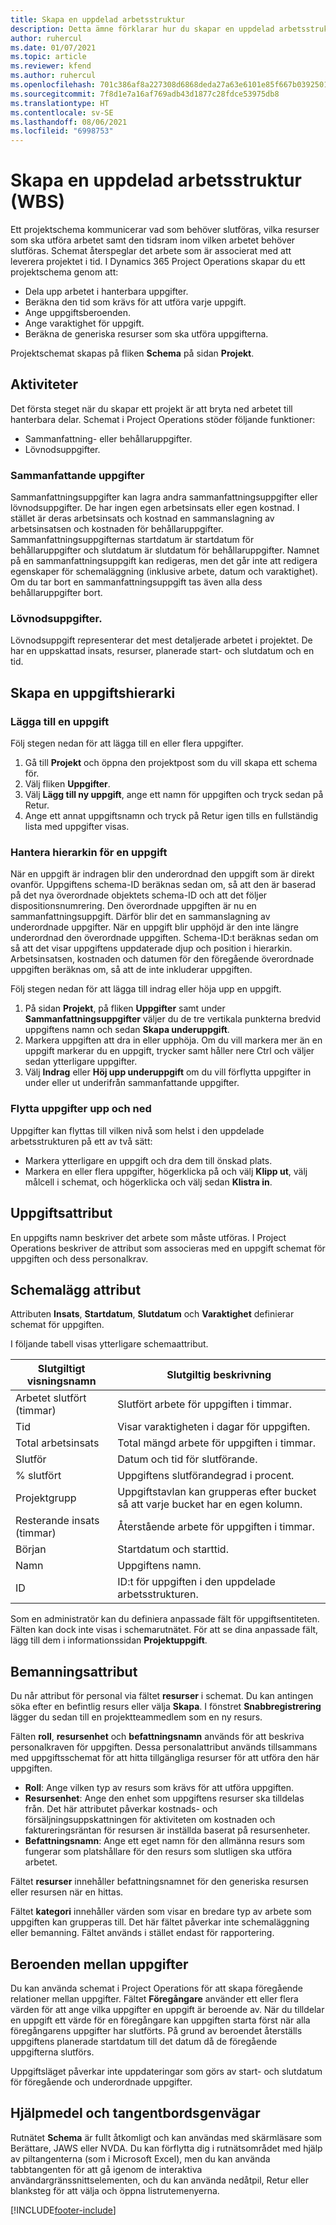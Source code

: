 ```yaml
---
title: Skapa en uppdelad arbetsstruktur
description: Detta ämne förklarar hur du skapar en uppdelad arbetsstruktur (WBS) inklusive enkel kontroll i det nya schemaläggningsgränssnittet.
author: ruhercul
ms.date: 01/07/2021
ms.topic: article
ms.reviewer: kfend
ms.author: ruhercul
ms.openlocfilehash: 701c386af8a227308d6868deda27a63e6101e85f667b0392501bb0490329f484
ms.sourcegitcommit: 7f8d1e7a16af769adb43d1877c28fdce53975db8
ms.translationtype: HT
ms.contentlocale: sv-SE
ms.lasthandoff: 08/06/2021
ms.locfileid: "6998753"
---
```

# <a name="create-a-work-breakdown-structure-wbs"></a>Skapa en uppdelad arbetsstruktur (WBS)

Ett projektschema kommunicerar vad som behöver slutföras, vilka resurser som ska utföra arbetet samt den tidsram inom vilken arbetet behöver slutföras. Schemat återspeglar det arbete som är associerat med att leverera projektet i tid. I Dynamics 365 Project Operations skapar du ett projektschema genom att:

  - Dela upp arbetet i hanterbara uppgifter.
  - Beräkna den tid som krävs för att utföra varje uppgift.
  - Ange uppgiftsberoenden.
  - Ange varaktighet för uppgift.
  - Beräkna de generiska resurser som ska utföra uppgifterna. 

Projektschemat skapas på fliken **Schema** på sidan **Projekt**.

## <a name="tasks"></a>Aktiviteter

Det första steget när du skapar ett projekt är att bryta ned arbetet till hanterbara delar. Schemat i Project Operations stöder följande funktioner:

- Sammanfattning- eller behållaruppgifter.
- Lövnodsuppgifter.

### <a name="summary-tasks"></a>Sammanfattande uppgifter

Sammanfattningsuppgifter kan lagra andra sammanfattningsuppgifter eller lövnodsuppgifter. De har ingen egen arbetsinsats eller egen kostnad. I stället är deras arbetsinsats och kostnad en sammanslagning av arbetsinsatsen och kostnaden för behållaruppgifter. Sammanfattningsuppgifternas startdatum är startdatum för behållaruppgifter och slutdatum är slutdatum för behållaruppgifter. Namnet på en sammanfattningsuppgift kan redigeras, men det går inte att redigera egenskaper för schemaläggning (inklusive arbete, datum och varaktighet). Om du tar bort en sammanfattningsuppgift tas även alla dess behållaruppgifter bort.

### <a name="leaf-node-tasks"></a>Lövnodsuppgifter.

Lövnodsuppgift representerar det mest detaljerade arbetet i projektet. De har en uppskattad insats, resurser, planerade start- och slutdatum och en tid.

## <a name="create-a-task-hierarchy"></a>Skapa en uppgiftshierarki

### <a name="add-a-task"></a>Lägga till en uppgift

Följ stegen nedan för att lägga till en eller flera uppgifter.

1. Gå till **Projekt** och öppna den projektpost som du vill skapa ett schema för. 
2. Välj fliken **Uppgifter**. 
3. Välj **Lägg till ny uppgift**, ange ett namn för uppgiften och tryck sedan på Retur.
2. Ange ett annat uppgiftsnamn och tryck på Retur igen tills en fullständig lista med uppgifter visas.

### <a name="manage-hierarchy-of-a-task"></a>Hantera hierarkin för en uppgift

När en uppgift är indragen blir den underordnad den uppgift som är direkt ovanför. Uppgiftens schema-ID beräknas sedan om, så att den är baserad på det nya överordnade objektets schema-ID och att det följer dispositionsnumrering. Den överordnade uppgiften är nu en sammanfattningsuppgift. Därför blir det en sammanslagning av underordnade uppgifter. När en uppgift blir upphöjd är den inte längre underordnad den överordnade uppgiften. Schema-ID:t beräknas sedan om så att det visar uppgiftens uppdaterade djup och position i hierarkin. Arbetsinsatsen, kostnaden och datumen för den föregående överordnade uppgiften beräknas om, så att de inte inkluderar uppgiften.

Följ stegen nedan för att lägga till indrag eller höja upp en uppgift.

1. På sidan **Projekt**, på fliken **Uppgifter** samt under **Sammanfattningsuppgifter** väljer du de tre vertikala punkterna bredvid uppgiftens namn och sedan **Skapa underuppgift**. 
2. Markera uppgiften att dra in eller upphöja. Om du vill markera mer än en uppgift markerar du en uppgift, trycker samt håller nere Ctrl och väljer sedan ytterligare uppgifter.
2. Välj **Indrag** eller **Höj upp underuppgift** om du vill förflytta uppgifter in under eller ut underifrån sammanfattande uppgifter.

### <a name="move-tasks-up-and-down"></a>Flytta uppgifter upp och ned

Uppgifter kan flyttas till vilken nivå som helst i den uppdelade arbetsstrukturen på ett av två sätt:

- Markera ytterligare en uppgift och dra dem till önskad plats.
- Markera en eller flera uppgifter, högerklicka på och välj **Klipp ut**, välj målcell i schemat, och högerklicka och välj sedan **Klistra in**.

## <a name="task-attributes"></a>Uppgiftsattribut

En uppgifts namn beskriver det arbete som måste utföras. I Project Operations beskriver de attribut som associeras med en uppgift schemat för uppgiften och dess personalkrav.

## <a name="schedule-attributes"></a>Schemalägg attribut

Attributen **Insats**, **Startdatum**, **Slutdatum** och **Varaktighet** definierar schemat för uppgiften.

I följande tabell visas ytterligare schemaattribut.

| **Slutgiltigt visningsnamn** | **Slutgiltig beskrivning** |
| --- | --- |
| Arbetet slutfört (timmar) | Slutfört arbete för uppgiften i timmar. |
| Tid | Visar varaktigheten i dagar för uppgiften. |
| Total arbetsinsats | Total mängd arbete för uppgiften i timmar. |
| Slutför | Datum och tid för slutförande. |
| % slutfört | Uppgiftens slutförandegrad i procent. |
| Projektgrupp | Uppgiftstavlan kan grupperas efter bucket så att varje bucket har en egen kolumn. |
| Resterande insats (timmar) | Återstående arbete för uppgiften i timmar. |
| Början | Startdatum och starttid. |
| Namn | Uppgiftens namn. |
| ID | ID:t för uppgiften i den uppdelade arbetsstrukturen. |

Som en administratör kan du definiera anpassade fält för uppgiftsentiteten. Fälten kan dock inte visas i schemarutnätet. För att se dina anpassade fält, lägg till dem i informationssidan **Projektuppgift**.

## <a name="staffing-attributes"></a>Bemanningsattribut

Du når attribut för personal via fältet **resurser** i schemat. Du kan antingen söka efter en befintlig resurs eller välja **Skapa**. I fönstret **Snabbregistrering** lägger du sedan till en projektteammedlem som en ny resurs.

Fälten **roll**, **resursenhet** och **befattningsnamn** används för att beskriva personalkraven för uppgiften. Dessa personalattribut används tillsammans med uppgiftsschemat för att hitta tillgängliga resurser för att utföra den här uppgiften.

   - **Roll**: Ange vilken typ av resurs som krävs för att utföra uppgiften.
   - **Resursenhet**: Ange den enhet som uppgiftens resurser ska tilldelas från. Det här attributet påverkar kostnads- och försäljningsuppskattningen för aktiviteten om kostnaden och faktureringsräntan för resursen är inställda baserat på resursenheter.
   - **Befattningsnamn**: Ange ett eget namn för den allmänna resurs som fungerar som platshållare för den resurs som slutligen ska utföra arbetet.

Fältet **resurser** innehåller befattningsnamnet för den generiska resursen eller resursen när en hittas.

Fältet **kategori** innehåller värden som visar en bredare typ av arbete som uppgiften kan grupperas till. Det här fältet påverkar inte schemaläggning eller bemanning. Fältet används i stället endast för rapportering.

## <a name="task-dependencies"></a>Beroenden mellan uppgifter

Du kan använda schemat i Project Operations för att skapa föregående relationer mellan uppgifter. Fältet **Föregångare** använder ett eller flera värden för att ange vilka uppgifter en uppgift är beroende av. När du tilldelar en uppgift ett värde för en föregångare kan uppgiften starta först när alla föregångarens uppgifter har slutförts. På grund av beroendet återställs uppgiftens planerade startdatum till det datum då de föregående uppgifterna slutförs.

Uppgiftsläget påverkar inte uppdateringar som görs av start- och slutdatum för föregående och underordnade uppgifter.

## <a name="accessibility-and-keyboard-shortcuts"></a>Hjälpmedel och tangentbordsgenvägar

Rutnätet **Schema** är fullt åtkomligt och kan användas med skärmläsare som Berättare, JAWS eller NVDA. Du kan förflytta dig i rutnätsområdet med hjälp av piltangenterna (som i Microsoft Excel), men du kan använda tabbtangenten för att gå igenom de interaktiva användargränssnittselementen, och du kan använda nedåtpil, Retur eller blanksteg för att välja och öppna listrutemenyerna.


[!INCLUDE[footer-include](../includes/footer-banner.md)]